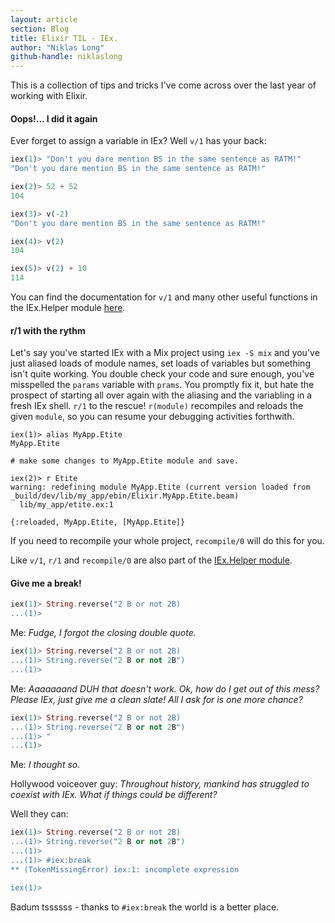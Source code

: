 ```yaml
---
layout: article
section: Blog
title: Elixir TIL - IEx.
author: "Niklas Long"
github-handle: niklaslong
---
```


This is a collection of tips and tricks I've come across over the last year of working with Elixir.

<!--break-->

#### Oops!... I did it again

Ever forget to assign a variable in IEx? Well `v/1` has your back:

```elixir
iex(1)> "Don't you dare mention BS in the same sentence as RATM!"
"Don't you dare mention BS in the same sentence as RATM!"

iex(2)> 52 + 52
104

iex(3)> v(-2)
"Don't you dare mention BS in the same sentence as RATM!"

iex(4)> v(2)
104

iex(5)> v(2) + 10
114
```

You can find the documentation for `v/1` and many other useful functions in the IEx.Helper module [here](https://hexdocs.pm/iex/IEx.Helpers.html).

#### r/1 with the rythm

Let's say you've started IEx with a Mix project using `iex -S mix` and you've just aliased loads of module names, set loads of variables but something isn't quite working.
You double check your code and sure enough, you've misspelled the `params` variable with `prams`. You promptly fix it, but hate the prospect of starting all over again with the aliasing and the variabling in a fresh IEx shell.
`r/1` to the rescue! `r(module)` recompiles and reloads the given `module`, so you can resume your debugging activities forthwith.

```
iex(1)> alias MyApp.Etite
MyApp.Etite

# make some changes to MyApp.Etite module and save.

iex(2)> r Etite
warning: redefining module MyApp.Etite (current version loaded from _build/dev/lib/my_app/ebin/Elixir.MyApp.Etite.beam)
  lib/my_app/etite.ex:1

{:reloaded, MyApp.Etite, [MyApp.Etite]}
```

If you need to recompile your whole project, `recompile/0` will do this for you.

Like `v/1`, `r/1` and `recompile/0` are also part of the [IEx.Helper module](https://hexdocs.pm/iex/IEx.Helpers.html).

#### Give me a break!

```elixir
iex(1)> String.reverse("2 B or not 2B)
...(1)>
```

Me: _Fudge, I forgot the closing double quote._

```elixir
iex(1)> String.reverse("2 B or not 2B)
...(1)> String.reverse("2 B or not 2B")
...(1)>
```

Me: _Aaaaaaand DUH that doesn't work. Ok, how do I get out of this mess? Please IEx, just give me a clean slate! All I ask for is one more chance?_


```elixir
iex(1)> String.reverse("2 B or not 2B)
...(1)> String.reverse("2 B or not 2B")
...(1)> "
...(1)>
```

Me: _I thought so._

Hollywood voiceover guy: _Throughout history, mankind has struggled to coexist with IEx. What if things could be different?_

Well they can:

```elixir
iex(1)> String.reverse("2 B or not 2B)
...(1)> String.reverse("2 B or not 2B")
...(1)>
...(1)> #iex:break
** (TokenMissingError) iex:1: incomplete expression

iex(1)>
```

Badum tssssss - thanks to `#iex:break` the world is a better place.
